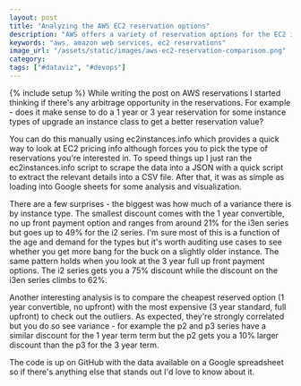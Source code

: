 ```yaml
---
layout: post
title: "Analyzing the AWS EC2 reservation options"
description: "AWS offers a variety of reservation options for the EC2 instances and a few things stand out when you compare them."
keywords: "aws, amazon web services, ec2 reservations"
image_url: "/assets/static/images/aws-ec2-reservation-comparison.png"
category:
tags: ["#dataviz", "#devops"]
---
```

{% include setup %}
While writing the post on AWS reservations I started thinking if there's any arbitrage opportunity in the reservations. For example - does it make sense to do a 1 year or 3 year reservation for some instance types of upgrade an instance class to get a better reservation value?

You can do this manually using ec2instances.info which provides a quick way to look at EC2 pricing info although forces you to pick the type of reservations you're interested in. To speed things up I just ran the ec2instances.info script to scrape the data into a JSON with a quick script to extract the relevant details into a CSV file. After that, it was as simple as loading into Google sheets for some analysis and visualization.

There are a few surprises - the biggest was how much of a variance there is by instance type. The smallest discount comes with the 1 year convertible, no up front payment option and ranges from around 21% for the i3en series but goes up to 49% for the i2 series. I'm sure most of this is a function of the age and demand for the types but it's worth auditing use cases to see whether you get more bang for the buck on a slightly older instance. The same pattern holds when you look at the 3 year full up front payment options. The i2 series gets you a 75% discount while the discount on the i3en series climbs to 62%.

Another interesting analysis is to compare the cheapest reserved option (1 year convertible, no upfront) with the most expensive (3 year standard, full upfront) to check out the outliers. As expected, they're strongly correlated but you do so see variance - for example the p2 and p3 series have a similar discount for the 1 year term term but the p2 gets you a 10% larger discount than the p3 for the 3 year term.

<amp-img src="{{ IMG_PATH }}aws-ec2-reservation-comparison.png" alt="AWS EC2 Reservation type comparison" width="1189" height="736" layout="responsive"></amp-img>

The code is up on GitHub with the data available on a Google spreadsheet so if there's anything else that stands out I'd love to know about it.
